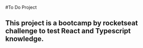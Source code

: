 #To Do Project

## This project is a bootcamp by rocketseat challenge to test React and Typescript knowledge.
